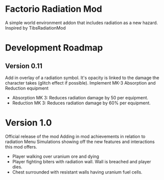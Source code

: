 # Factorio Radiation Mod

A simple world environment addon that includes radiation as a new hazard.
Inspired by TibsRadiationMod


# Development Roadmap
## Version 0.11
Add in overlay of a radiation symbol. It's opacity is linked to the damage the character takes (glitch effect if possible).
Implement MK-3 Absorption and Reduction equipment
- Absorption MK 3: Reduces radiation damage by 50 per equipment.
- Reduction MK 3: Reduces radiation damage by 60% per equipment.

# Version 1.0
Official release of the mod
Adding in mod achievements in relation to radiation
Menu Simulations showing off the new features and interactions this mod offers.
- Player walking over uranium ore and dying
- Player fighting biters with radiation wall. Wall is breached and player dies.
- Chest surrounded with resistant walls having uranium fuel cells.

